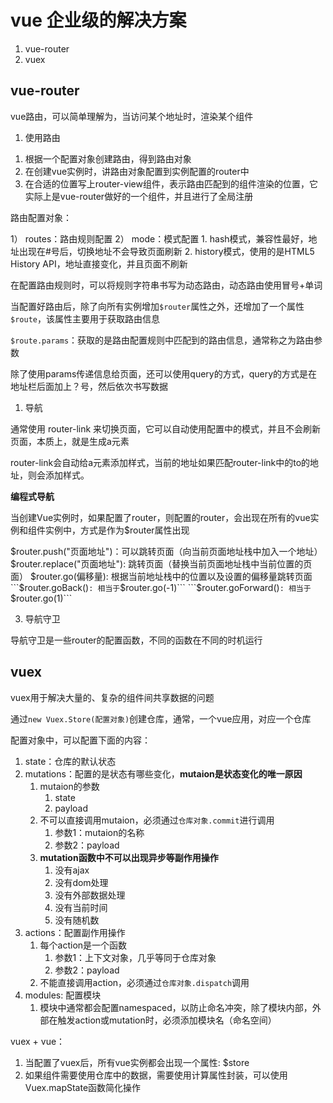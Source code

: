 # vue 企业级的解决方案

1. vue-router
2. vuex

## vue-router

vue路由，可以简单理解为，当访问某个地址时，渲染某个组件

1. 使用路由

1)  根据一个配置对象创建路由，得到路由对象
2)  在创建vue实例时，讲路由对象配置到实例配置的router中
3)  在合适的位置写上router-view组件，表示路由匹配到的组件渲染的位置，它实际上是vue-router做好的一个组件，并且进行了全局注册


路由配置对象：

1） routes：路由规则配置
2） mode：模式配置
    1. hash模式，兼容性最好，地址出现在#号后，切换地址不会导致页面刷新
    2. history模式，使用的是HTML5 History API，地址直接变化，并且页面不刷新

在配置路由规则时，可以将规则字符串书写为动态路由，动态路由使用冒号+单词

当配置好路由后，除了向所有实例增加```$router```属性之外，还增加了一个属性```$route```，该属性主要用于获取路由信息

```$route.params```：获取的是路由配置规则中匹配到的路由信息，通常称之为路由参数

除了使用params传递信息给页面，还可以使用query的方式，query的方式是在地址栏后面加上？号，然后依次书写数据

1. 导航

通常使用 router-link 来切换页面，它可以自动使用配置中的模式，并且不会刷新页面，本质上，就是生成a元素

router-link会自动给a元素添加样式，当前的地址如果匹配router-link中的to的地址，则会添加样式。

**编程式导航**

当创建Vue实例时，如果配置了router，则配置的router，会出现在所有的vue实例和组件实例中，方式是作为$router属性出现

$router.push("页面地址")：可以跳转页面（向当前页面地址栈中加入一个地址）
$router.replace("页面地址"): 跳转页面（替换当前页面地址栈中当前位置的页面）
$router.go(偏移量): 根据当前地址栈中的位置以及设置的偏移量跳转页面
```$router.goBack()```: 相当于```$router.go(-1)```
```$router.goForward()```: 相当于```$router.go(1)```

3. 导航守卫

导航守卫是一些router的配置函数，不同的函数在不同的时机运行

## vuex

vuex用于解决大量的、复杂的组件间共享数据的问题

通过```new Vuex.Store(配置对象)```创建仓库，通常，一个vue应用，对应一个仓库

配置对象中，可以配置下面的内容：

1. state：仓库的默认状态
2. mutations：配置的是状态有哪些变化，**mutaion是状态变化的唯一原因**
   1. mutaion的参数
      1. state
      2. payload
   2. 不可以直接调用mutaion，必须通过```仓库对象.commit```进行调用
      1. 参数1：mutaion的名称
      2. 参数2：payload
   3. **mutation函数中不可以出现异步等副作用操作**
      1. 没有ajax
      2. 没有dom处理
      3. 没有外部数据处理
      4. 没有当前时间
      5. 没有随机数
3. actions：配置副作用操作
   1. 每个action是一个函数
      1. 参数1：上下文对象，几乎等同于仓库对象
      2. 参数2：payload
   2. 不能直接调用action，必须通过```仓库对象.dispatch```调用
4. modules: 配置模块
   1. 模块中通常都会配置namespaced，以防止命名冲突，除了模块内部，外部在触发action或mutation时，必须添加模块名（命名空间）

vuex + vue：

1. 当配置了vuex后，所有vue实例都会出现一个属性: $store
2. 如果组件需要使用仓库中的数据，需要使用计算属性封装，可以使用Vuex.mapState函数简化操作


